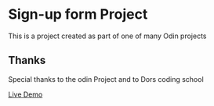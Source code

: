 # Sign-up form Project

This is a project created as part of one of many Odin projects

## Thanks

Special thanks to the odin Project and to Dors coding school

[Live Demo](https://silverdaml.github.io/Sign-Up-Form/)
